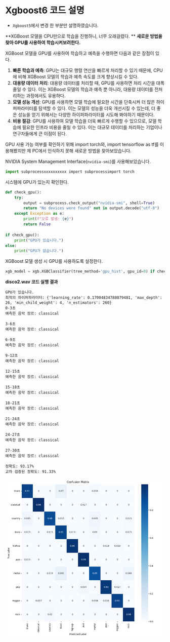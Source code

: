 
# Xgboost6 코드 설명



* `Xgboost5`에서 변경 한 부분만 설명하였습니다.



**XGBoost 모델을 CPU만으로 학습을 진행하니, 너무 오래걸렸다. **
**새로운 방법을 찾아 GPU를 사용하여 학습시켜보려한다.** 



XGBoost 모델을 GPU를 사용하여 학습하고 예측을 수행하면 다음과 같은 장점이 있다.

1. **빠른 학습과 예측**: GPU는 대규모 행렬 연산을 빠르게 처리할 수 있기 때문에, CPU에 비해 XGBoost 모델의 학습과 예측 속도를 크게 향상시킬 수 있다.
2. **대용량 데이터 처리**: 대용량 데이터를 처리할 때, GPU를 사용하면 처리 시간을 대폭 줄일 수 있다. 이는 XGBoost 모델의 학습과 예측 뿐 아니라, 대용량 데이터를 전처리하는 과정에서도 유용하다.
3. **모델 성능 개선**: GPU를 사용하면 모델 학습에 필요한 시간을 단축시켜 더 많은 하이퍼파라미터를 탐색할 수 있다. 이는 모델의 성능을 더욱 개선시킬 수 있는데, 더 좋은 성능을 얻기 위해서는 다양한 하이퍼파라미터를 시도해 봐야하기 때문이다.
4. **비용 절감**: GPU를 사용하여 모델 학습을 더욱 빠르게 수행할 수 있으므로, 모델 학습에 필요한 인프라 비용을 줄일 수 있다. 이는 대규모 데이터를 처리하는 기업이나 연구자들에게 큰 이점이 된다.



GPU 사용 가능 여부를 확인하기 위해 import torch와, import tensorflow as tf를 이용해봤지만 제 PC에서 인식하지 못해 새로운 방법을 찾아보았습니다.



NVIDIA System Management Interface(`nvidia-smi`)를 사용해보았습니다.

```python
import subprocessxxxxxxxxxx import subprocessimport torch
```



시스템에 GPU가 있는지 확인한다.

```python
def check_gpu():
    try:
        output = subprocess.check_output("nvidia-smi", shell=True)
        return "No devices were found" not in output.decode("utf-8")
    except Exception as e:
        print(f"오류 발생: {e}")
        return False

if check_gpu():
    print("GPU가 있습니다.")
else:
    print("GPU가 없습니다.")
```



XGBoost 모델 생성 시 GPU를 사용하도록 설정한다.

```python
xgb_model = xgb.XGBClassifier(tree_method='gpu_hist', gpu_id=0) if check_gpu() else xgb.XGBClassifier()
```







**disco2.wav 코드 실행 결과**

```
GPU가 있습니다.
최적의 하이퍼파라미터: {'learning_rate': 0.17004834788079481, 'max_depth': 26, 'min_child_weight': 4, 'n_estimators': 260}
0-3초
예측한 음악 장르: classical

3-6초
예측한 음악 장르: classical

6-9초
예측한 음악 장르: classical

9-12초
예측한 음악 장르: classical

12-15초
예측한 음악 장르: classical

15-18초
예측한 음악 장르: classical

18-21초
예측한 음악 장르: classical

21-24초
예측한 음악 장르: classical

24-27초
예측한 음악 장르: classical

27-30초
예측한 음악 장르: classical

정확도: 93.17%
교차 검증된 정확도: 91.33%

```

![](https://github.com/ZBDS11ML3/ML_jieun/blob/main/0.Confusion_matrix/Xgboost6_disco2.png)
